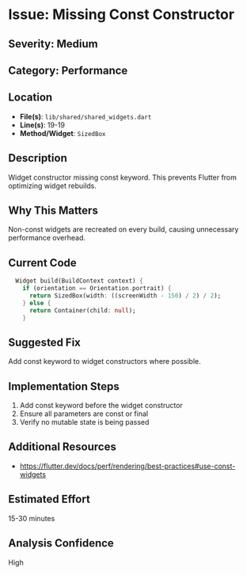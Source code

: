 # Issue: Missing Const Constructor

## Severity: Medium

## Category: Performance

## Location
- **File(s)**: `lib/shared/shared_widgets.dart`
- **Line(s)**: 19-19
- **Method/Widget**: `SizedBox`

## Description
Widget constructor missing const keyword. This prevents Flutter from optimizing widget rebuilds.

## Why This Matters
Non-const widgets are recreated on every build, causing unnecessary performance overhead.

## Current Code
```dart
  Widget build(BuildContext context) {
    if (orientation == Orientation.portrait) {
      return SizedBox(width: ((screenWidth - 150) / 2) / 2);
    } else {
      return Container(child: null);
    }
```

## Suggested Fix
Add const keyword to widget constructors where possible.

## Implementation Steps
1. Add const keyword before the widget constructor
2. Ensure all parameters are const or final
3. Verify no mutable state is being passed

## Additional Resources
- https://flutter.dev/docs/perf/rendering/best-practices#use-const-widgets

## Estimated Effort
15-30 minutes

## Analysis Confidence
High
